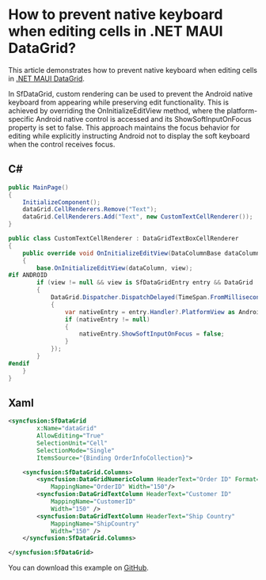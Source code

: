 # How to prevent native keyboard when editing cells in .NET MAUI DataGrid?

This article demonstrates how to prevent native keyboard when editing cells in [.NET MAUI DataGrid](https://www.syncfusion.com/maui-controls/maui-datagrid).

In SfDataGrid, custom rendering can be used to prevent the Android native keyboard from appearing while preserving edit functionality. This is achieved by overriding the OnInitializeEditView method, where the platform-specific Android native control is accessed and its ShowSoftInputOnFocus property is set to false. This approach maintains the focus behavior for editing while explicitly instructing Android not to display the soft keyboard when the control receives focus.

## C#

```C#
public MainPage()
{
    InitializeComponent();
    dataGrid.CellRenderers.Remove("Text");
    dataGrid.CellRenderers.Add("Text", new CustomTextCellRenderer());
}

public class CustomTextCellRenderer : DataGridTextBoxCellRenderer
{
    public override void OnInitializeEditView(DataColumnBase dataColumn, SfDataGridEntry view)
    {
        base.OnInitializeEditView(dataColumn, view);
#if ANDROID
        if (view != null && view is SfDataGridEntry entry && DataGrid != null)
        {
            DataGrid.Dispatcher.DispatchDelayed(TimeSpan.FromMilliseconds(100), () =>
            {
                var nativeEntry = entry.Handler?.PlatformView as Android.Widget.EditText;
                if (nativeEntry != null)
                {
                    nativeEntry.ShowSoftInputOnFocus = false;
                }
            });
        }
#endif
    }
}
```

## Xaml

```xml
<syncfusion:SfDataGrid
        x:Name="dataGrid"
        AllowEditing="True"
        SelectionUnit="Cell"
        SelectionMode="Single"
        ItemsSource="{Binding OrderInfoCollection}">

    <syncfusion:SfDataGrid.Columns>
        <syncfusion:DataGridNumericColumn HeaderText="Order ID" Format="0"
            MappingName="OrderID" Width="150"/>
        <syncfusion:DataGridTextColumn HeaderText="Customer ID"
            MappingName="CustomerID"
            Width="150" />
        <syncfusion:DataGridTextColumn HeaderText="Ship Country"
            MappingName="ShipCountry"
            Width="150" />
    </syncfusion:SfDataGrid.Columns>

</syncfusion:SfDataGrid>
```

You can download this example on [GitHub](https://github.com/SyncfusionExamples/How-to-prevent-native-keyboard-when-editing-cells-in-.NET-MAUI-DataGrid).